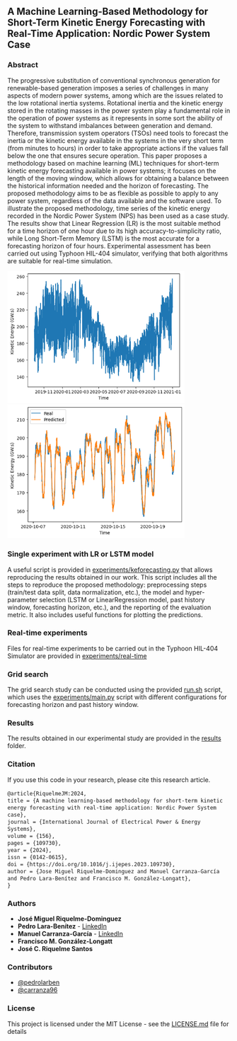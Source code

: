 ## A Machine Learning-Based Methodology for Short-Term Kinetic Energy Forecasting with Real-Time Application: Nordic Power System Case

### Abstract
The progressive substitution of conventional synchronous generation for renewable-based generation imposes a series of challenges in many aspects of modern power systems, among which are the issues related to the low rotational inertia systems. Rotational inertia and the kinetic energy stored in the rotating masses in the power system play a fundamental role in the operation
of power systems as it represents in some sort the ability of the system to withstand imbalances between generation and demand.
Therefore, transmission system operators (TSOs) need tools to forecast the inertia or the kinetic energy available in the systems in
the very short term (from minutes to hours) in order to take appropriate actions if the values fall below the one that ensures secure
operation. This paper proposes a methodology based on machine learning (ML) techniques for short-term kinetic energy forecasting available in power systems; it focuses on the length of the moving window, which allows for obtaining a balance between the
historical information needed and the horizon of forecasting. The proposed methodology aims to be as flexible as possible to apply
to any power system, regardless of the data available and the software used. To illustrate the proposed methodology, time series
of the kinetic energy recorded in the Nordic Power System (NPS) has been used as a case study. The results show that Linear
Regression (LR) is the most suitable method for a time horizon of one hour due to its high accuracy-to-simplicity ratio, while
Long Short-Term Memory (LSTM) is the most accurate for a forecasting horizon of four hours. Experimental assessment has been
carried out using Typhoon HIL-404 simulator, verifying that both algorithms are suitable for real-time simulation.

<img src='figures/historic.png' width='400'><img src='figures/predsMean.png' width='400'>

### Single experiment with LR or LSTM model

A useful script is provided in [experiments/keforecasting.py](experiments/keforecasting.py) that allows reproducing the results obtained in our work.
This script includes all the steps to reproduce the proposed methodology: preprocessing steps (train/test data split, data normalization, etc.), the model and hyper-parameter selection (LSTM or LinearRegression model, past history window, forecasting horizon, etc.), and the reporting of the evaluation metric. It also includes
useful functions for plotting the predictions.

### Real-time experiments
Files for real-time experiments to be carried out in the Typhoon HIL-404 Simulator are provided in [experiments/real-time](experiments/real-time)

### Grid search

The grid search study can be conducted using the provided [run.sh](run.sh) script, which uses the [experiments/main.py](experiments/main.py) script with different configurations for forecasting horizon and past history window.

### Results

The results obtained in our experimental study are provided in the [results](results/) folder.

### Citation <a name="citation"></a>

If you use this code in your research, please cite this research article.

```
@article{RiquelmeJM:2024,
title = {A machine learning-based methodology for short-term kinetic energy forecasting with real-time application: Nordic Power System case},
journal = {International Journal of Electrical Power & Energy Systems},
volume = {156},
pages = {109730},
year = {2024},
issn = {0142-0615},
doi = {https://doi.org/10.1016/j.ijepes.2023.109730},
author = {Jose Miguel Riquelme-Dominguez and Manuel Carranza-García and Pedro Lara-Benítez and Francisco M. González-Longatt},
}
```

### Authors <a name="authors"></a>

* **José Miguel Riquelme-Dominguez**
* **Pedro Lara-Benítez** - [LinkedIn](www.linkedin.com/in/pedrolarben)
* **Manuel Carranza-García** - [LinkedIn](https://www.linkedin.com/in/manuelcarranzagarcia96/)
* **Francisco M. González-Longatt**
* **José C. Riquelme Santos**

### Contributors
* [@pedrolarben](https://github.com/pedrolarben)
* [@carranza96](https://github.com/carranza96)

### License<a name="license"></a>

This project is licensed under the MIT License - see the [LICENSE.md](LICENSE.md) file for details
